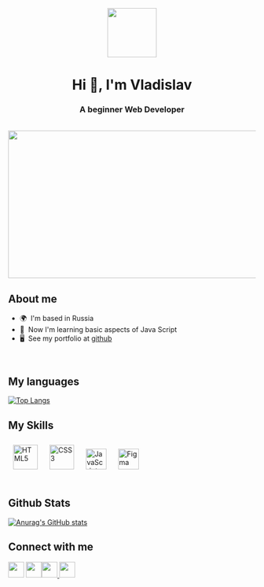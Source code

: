 <div id="header" align="center">
  <img src="https://media.giphy.com/media/M9gbBd9nbDrOTu1Mqx/giphy.gif" width="100"/>
</div>
<h1 align="center">Hi 👋, I'm Vladislav</h1>
<h3 align="center">A beginner Web Developer</h3>
  

<br/>  
<div align="center">
  <img src="https://media.giphy.com/media/dWesBcTLavkZuG35MI/giphy.gif" width="600" height="300"/>
</div>

## About me
 
*  🌍  I'm based in Russia </br>
*  🧠  Now I'm learning basic aspects of Java Script </br>
*  🖥️  See my portfolio at [github](https://github.com/curlyvld?tab=repositories) </br>

</br>

## My languages

[![Top Langs](https://github-readme-stats.vercel.app/api/top-langs/?username=curlyvld&theme=radical)](https://github.com/anuraghazra/github-readme-stats)</br>

## My Skills 


<div align="left">  
<a href="https://en.wikipedia.org/wiki/HTML5" target="_blank"><img style="margin: 10px" src="https://profilinator.rishav.dev/skills-assets/html5-original-wordmark.svg" alt="HTML5" width="50" height="50" /></a>  
<a href="https://www.w3schools.com/css/" target="_blank"><img style="margin: 10px" src="https://profilinator.rishav.dev/skills-assets/css3-original-wordmark.svg" alt="CSS3" width="50" height="50" /></a>  
<a href="https://www.javascript.com/" target="_blank"><img style="margin: 10px" src="https://profilinator.rishav.dev/skills-assets/javascript-original.svg" alt="JavaScript" width="42" height="42" /></a>  
<a href="https://www.figma.com/" target="_blank"><img style="margin: 10px" src="https://profilinator.rishav.dev/skills-assets/figma-icon.svg" alt="Figma" width="42" height="42" /></a>  
</div>



<br/>  



## Github Stats  

[![Anurag's GitHub stats](https://github-readme-stats.vercel.app/api?username=curlyvld&theme=radical&show_icons=true)](https://github.com/anuraghazra/github-readme-stats) 
</br>

## Connect with me  

                  
                  
<div align="left"><a href="https://discord.com/users/curlyvld" target="_blank" rel="noreferrer"> <img src="https://raw.githubusercontent.com/danielcranney/readme-generator/main/public/icons/socials/discord.svg" width="32" height="32" /></a>                 <a href="https://www.github.com/curlyvld" target="_blank" rel="noreferrer"> <img src="https://raw.githubusercontent.com/danielcranney/readme-generator/main/public/icons/socials/github.svg" width="32" height="32" /></a><a href="http://www.instagram.com/curlyvld" target="_blank" rel="noreferrer"><img src="https://raw.githubusercontent.com/danielcranney/readme-generator/main/public/icons/socials/instagram.svg" width="32" height="32" /></a><a href="https://t.me/fasgem" target="_blank" rel="noreferrer"> <img src="https://cdn.worldvectorlogo.com/logos/telegram-1.svg" width="32" height="32" /></a></div>

<br/>
